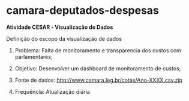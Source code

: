 # camara-deputados-despesas


**Atividade CESAR - Visualização de Dados**

Definição do escopo da visualização de dados

1. Problema: Falta de monitoramento e transparencia dos custos com parlamentares;

2. Objetivo: Desenvolver um dashboard de monitoramento de custos;

3. Fonte de dados: http://www.camara.leg.br/cotas/Ano-XXXX.csv.zip

4. Frequência: Atualização diária
